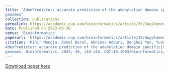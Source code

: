 ```yaml
---
title: "AdenPredictor: accurate prediction of the adenylation domain specificity of nonribosomal peptide biosynthetic gene clusters in microbial
genomes"
collection: publications
permalink: https://academic.oup.com/bioinformatics/article/39/Supplement_1/i40/7210450
date: Published on 2023-06-30
venue: 'Bioinformatics'
paperurl: 'https://academic.oup.com/bioinformatics/article/39/Supplement_1/i40/7210450'
citation: 'Mihir Mongia, Romel Baral, Abhinav Adduri, Donghui Yan, Yudong Liu, Yuying Bian, Paul Kim, Bahar Behsaz, Hosein Mohimani.
AdenPredictor: accurate prediction of the adenylation domain specificity of nonribosomal peptide biosyn- thetic gene clusters in microbial
genomes. Bioinformatics, 2023, 39, i40-i46. DOI:10.1093/bioinformatics/btad235'
---
```


[Download paper here](http://YudongL2000.github.io/files/adenPredictor.pdf)

